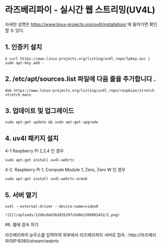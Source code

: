# 라즈베리파이 - 실시간 웹 스트리밍(UV4L)

자세한 설명은 https://www.linux-projects.org/uv4l/installation/ 에 들어가면 확인할 수 있다.

## 1. 인증키 설치

    $ curl https://www.linux-projects.org/listing/uv4l_repo/lpkey.asc | sudo apt-key add -
    
## 2. /etc/apt/sources.list 파일에 다음 줄을 추가합니다 .

    deb https://www.linux-projects.org/listing/uv4l_repo/raspbian/stretch stretch main
    
## 3. 업데이트 및 업그레이드

    sudo apt-get update && sudo apt-get upgrade

## 4. uv4l 패키지 설치

4-1 Raspberry Pi 2,3,4 인 경우

    sudo apt-get install uv4l-webrtc
    
4-2. Raspberry Pi 1, Compute Module 1, Zero, Zero W 인 경우

    sudo apt-get install uv4l-webrtc-armv6

## 5. 서버 열기

    uv4l --external-driver --device-name=video0
    
    ![2](/uploads/12dbcdeb3b2835297cbd8e1266901452/2.png)

#6. 웹에 접속 하기

라즈베리파이 ip주소를 입력하여 외부에서 라즈베리파이 서버로 접속 : http://라즈베리파이IP:8080/stream/webrtc